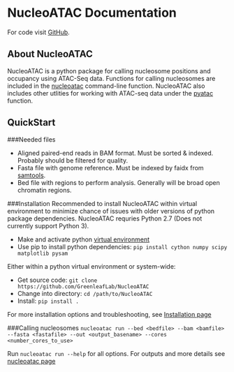 # NucleoATAC Documentation

For code visit [GitHub](https://github.com/GreenleafLab/NucleoATAC).

## About NucleoATAC

NucleoATAC is a python package for calling nucleosome positions and occupancy using ATAC-Seq data.  Functions for calling nucleosomes are included in the [nucleoatac](nucleoatac.md) command-line function.  NucleoATAC also includes other utlities for working with ATAC-seq data under the [pyatac](pyatac.md) function. 

## QuickStart

###Needed files
* Aligned paired-end reads in BAM format.  Must be sorted & indexed.  Probably should be filtered for quality.
* Fasta file with genome reference.  Must be indexed by faidx from [samtools](http://www.htslib.org/).
* Bed file with regions to perform analysis.  Generally will be broad open chromatin regions.

###Installation
Recommended to install NucleoATAC within virtual environment to minimize chance of issues with older versions of python package dependencies. NucleoATAC requries Python 2.7 (Does not currently support Python 3).

* Make and activate python [virtual environment](https://virtualenv.pypa.io/en/latest/)
* Use pip to install python dependencies: `pip install cython numpy scipy matplotlib pysam`

Either within a python virtual environment or system-wide:

* Get source code:  `git clone https://github.com/GreenleafLab/NucleoATAC`
* Change into directory: `cd /path/to/NucleoATAC`
* Install:  `pip install .`

For more installation options and troubleshooting, see [Installation page](installation.md)

###Calling nucleosomes
`nucleoatac run --bed <bedfile> --bam <bamfile> --fasta <fastafile> --out <output_basename> --cores <number_cores_to_use>`

Run `nucleoatac run --help` for all options.  For outputs and more details see [nucleoatac page](nucleoatac.md)



